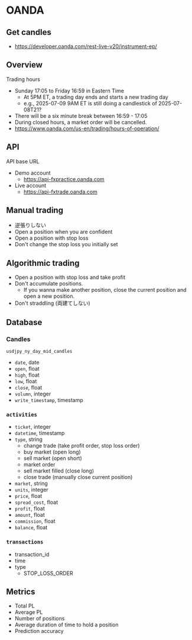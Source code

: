 # OANDA

## Get candles

- https://developer.oanda.com/rest-live-v20/instrument-ep/

## Overview

Trading hours
- Sunday 17:05 to Friday 16:59 in Eastern Time
  - At 5PM ET, a trading day ends and starts a new trading day
  - e.g., 2025-07-09 9AM ET is still doing a candlestick of 2025-07-08T21?
- There will be a six minute break between 16:59 - 17:05
- During closed hours, a market order will be cancelled.
- https://www.oanda.com/us-en/trading/hours-of-operation/

## API

API base URL
- Demo account
  - https://api-fxpractice.oanda.com
- Live account
  - https://api-fxtrade.oanda.com

## Manual trading

- 逆張りしない
- Open a position when you are confident
- Open a position with stop loss
- Don't change the stop loss you initially set

## Algorithmic trading

- Open a position with stop loss and take profit
- Don't accumulate positions.
  - If you wanna make another position, close the current position and open a new position.
- Don't straddling (両建てしない)

## Database

### Candles

`usdjpy_ny_day_mid_candles`
- `date`, date
- `open`, float
- `high`, float
- `low`, float
- `close`, float
- `volumn`, integer
- `write_timestamp`, timestamp

### `activities`
- `ticket`, integer
- `datetime`, timestamp
- `type`, string
  - change trade (take profit order, stop loss order)
  - buy market (open long)
  - sell market (open short)
  - market order
  - sell market filled (close long)
  - close trade (manually close current position)
- `market`, string
- `units`, integer
- `price`, float
- `spread_cost`, float
- `profit`, float
- `amount`, float
- `commission`, float
- `balance`, float

### `transactions`
- transaction_id
- time
- type
  - STOP_LOSS_ORDER

## Metrics

- Total PL
- Average PL
- Number of positions
- Average duration of time to hold a position
- Prediction accuracy
